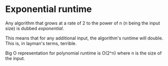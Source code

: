 # Exponential runtime

Any algorithm that grows at a rate of 2 to the power of n (n being the input size) is dubbed *exponential*.

This means that for any additional input, the algorithm's runtime will double. This is, in layman's terms, terrible.

Big O representation for polynomial runtime is O(2^n) where n is the size of the input.
